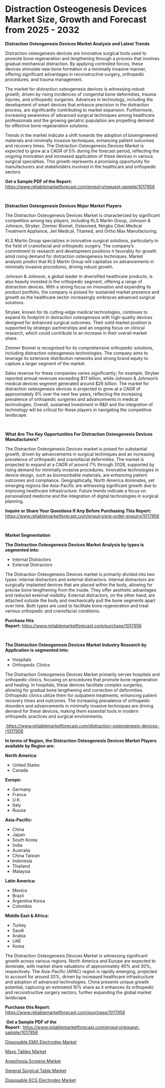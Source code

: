 <p><h1>Distraction Osteogenesis Devices Market Size, Growth and Forecast from 2025 - 2032</h1></p><p><strong>Distraction Osteogenesis Devices Market Analysis and Latest Trends</strong></p>
<p><p>Distraction osteogenesis devices are innovative surgical tools used to promote bone regeneration and lengthening through a process that involves gradual mechanical distraction. By applying controlled forces, these devices stimulate new bone formation in a minimally invasive manner, offering significant advantages in reconstructive surgery, orthopedic procedures, and trauma management.</p><p>The market for distraction osteogenesis devices is witnessing robust growth, driven by rising incidences of congenital bone deformities, trauma injuries, and orthopedic surgeries. Advances in technology, including the development of smart devices that enhance precision in the distraction process, are significantly contributing to market expansion. Furthermore, increasing awareness of advanced surgical techniques among healthcare professionals and the growing geriatric population are propelling demand for effective bone regeneration solutions.</p><p>Trends in the market indicate a shift towards the adoption of bioengineered materials and minimally invasive techniques, enhancing patient outcomes and recovery times. The Distraction Osteogenesis Devices Market is expected to grow at a CAGR of 5% during the forecast period, reflecting the ongoing innovation and increased application of these devices in various surgical specialties. This growth represents a promising opportunity for manufacturers and stakeholders involved in the healthcare and orthopedic sectors.</p></p>
<p><strong>Get a Sample PDF of the Report:&nbsp;</strong> <a href="https://www.reliablemarketforecast.com/enquiry/request-sample/1017956?utm_campaign=1832&utm_medium=2&utm_source=Github&utm_content=ia&utm_term=03032025&utm_id=distraction-osteogenesis-devices">https://www.reliablemarketforecast.com/enquiry/request-sample/1017956</a></p>
<p>&nbsp;</p>
<p><strong>Distraction Osteogenesis Devices Major Market Players</strong></p>
<p><p>The Distraction Osteogenesis Devices Market is characterized by significant competition among key players, including KLS Martin Group, Johnson & Johnson, Stryker, Zimmer Biomet, Osteomed, Ningbo Cibei Medical Treatment Appliance, Jeil Medical, Titamed, and Ortho Max Manufacturing. </p><p>KLS Martin Group specializes in innovative surgical solutions, particularly in the field of craniofacial and orthopedic surgery. The company’s commitment to research and development positions it favorably for growth amid rising demand for distraction osteogenesis techniques. Market analysts predict that KLS Martin Group will capitalize on advancements in minimally invasive procedures, driving robust growth.</p><p>Johnson & Johnson, a global leader in diversified healthcare products, is also heavily invested in the orthopedic segment, offering a range of distraction devices. With a strong focus on innovation and expanding its product portfolio, the company is poised for sustained market presence and growth as the healthcare sector increasingly embraces advanced surgical solutions.</p><p>Stryker, known for its cutting-edge medical technologies, continues to expand its footprint in distraction osteogenesis with high-quality devices designed for enhanced surgical outcomes. Their solid market position is supported by strategic partnerships and an ongoing focus on clinical research, which could contribute to an increase in their overall market share.</p><p>Zimmer Biomet is recognized for its comprehensive orthopedic solutions, including distraction osteogenesis technologies. The company aims to leverage its extensive distribution networks and strong brand equity to capture a larger segment of the market.</p><p>Sales revenue for these companies varies significantly; for example, Stryker reported annual revenues exceeding $17 billion, while Johnson & Johnson’s medical devices segment generated around $26 billion. The market for distraction osteogenesis devices is projected to grow at a CAGR of approximately 8% over the next few years, reflecting the increasing prevalence of orthopedic surgeries and advancements in medical technologies. Overall, sustained investment in R&D and the integration of technology will be critical for these players in navigating the competitive landscape.</p></p>
<p>&nbsp;</p>
<p><strong>What Are The Key Opportunities For Distraction Osteogenesis Devices Manufacturers?</strong></p>
<p><p>The Distraction Osteogenesis Devices market is poised for substantial growth, driven by advancements in surgical techniques and an increasing prevalence of orthopedic and craniofacial deformities. The market is projected to expand at a CAGR of around 7% through 2028, supported by rising demand for minimally invasive procedures. Innovative technologies in device design, such as bioresorbable materials, are enhancing patient outcomes and compliance. Geographically, North America dominates, yet emerging regions like Asia-Pacific are witnessing significant growth due to improving healthcare infrastructure. Future trends indicate a focus on personalized medicine and the integration of digital technologies in surgical planning.</p></p>
<p><strong>Inquire or Share Your Questions If Any Before Purchasing This Report:</strong> <a href="https://www.reliablemarketforecast.com/enquiry/pre-order-enquiry/1017956?utm_campaign=1832&utm_medium=2&utm_source=Github&utm_content=ia&utm_term=03032025&utm_id=distraction-osteogenesis-devices">https://www.reliablemarketforecast.com/enquiry/pre-order-enquiry/1017956</a></p>
<p>&nbsp;</p>
<p><strong>Market Segmentation</strong></p>
<p><strong>The Distraction Osteogenesis Devices Market Analysis by types is segmented into:</strong></p>
<p><ul><li>Internal Distractors</li><li>External Distractors</li></ul></p>
<p><p>The Distraction Osteogenesis Devices market is primarily divided into two types: internal distractors and external distractors. Internal distractors are surgically implanted devices that are placed within the body, allowing for precise bone lengthening from the inside. They offer aesthetic advantages and reduced external visibility. External distractors, on the other hand, are attached outside the body and mechanically pull the bone segments apart over time. Both types are used to facilitate bone regeneration and treat various orthopedic and craniofacial conditions.</p></p>
<p><strong>Purchase this Report:&nbsp;</strong><a href="https://www.reliablemarketforecast.com/purchase/1017956?utm_campaign=1832&utm_medium=2&utm_source=Github&utm_content=ia&utm_term=03032025&utm_id=distraction-osteogenesis-devices">https://www.reliablemarketforecast.com/purchase/1017956</a></p>
<p>&nbsp;</p>
<p><strong>The Distraction Osteogenesis Devices Market Industry Research by Application is segmented into:</strong></p>
<p><ul><li>Hospitals</li><li>Orthopedic Clinics</li></ul></p>
<p><p>The Distraction Osteogenesis Devices Market primarily serves hospitals and orthopedic clinics, focusing on procedures that promote bone regeneration and healing. In hospitals, these devices facilitate complex surgeries, allowing for gradual bone lengthening and correction of deformities. Orthopedic clinics utilize them for outpatient treatments, enhancing patient recovery times and outcomes. The increasing prevalence of orthopedic disorders and advancements in minimally invasive techniques are driving demand for these devices, making them essential tools in modern orthopedic practices and surgical environments.</p></p>
<p><a href="https://www.reliablemarketforecast.com/distraction-osteogenesis-devices-r1017956?utm_campaign=1832&utm_medium=2&utm_source=Github&utm_content=ia&utm_term=03032025&utm_id=distraction-osteogenesis-devices">&nbsp;https://www.reliablemarketforecast.com/distraction-osteogenesis-devices-r1017956</a></p>
<p><strong>In terms of Region, the Distraction Osteogenesis Devices Market Players available by Region are:</strong></p>
<p>
    <p> <strong> North America: </strong>
        <ul>
            <li>United States</li>
            <li>Canada</li>
        </ul>
        </p> 
    <p> <strong> Europe: </strong>
        <ul>
            <li>Germany</li>
            <li>France</li>
            <li>U.K.</li>
            <li>Italy</li>
            <li>Russia</li>
        </ul>
        </p> 
    <p> <strong> Asia-Pacific: </strong>
        <ul>
            <li>China</li>
            <li>Japan</li>
            <li>South Korea</li>
            <li>India</li>
            <li>Australia</li>
            <li>China Taiwan</li>
            <li>Indonesia</li>
            <li>Thailand</li>
            <li>Malaysia</li>
        </ul>
        </p> 
    <p> <strong> Latin America: </strong>
        <ul>
            <li>Mexico</li>
            <li>Brazil</li>
            <li>Argentina Korea</li>
            <li>Colombia</li>
        </ul>
        </p> 
    <p> <strong> Middle East & Africa: </strong>
        <ul>
            <li>Turkey</li>
            <li>Saudi</li>
            <li>Arabia</li>
            <li>UAE</li>
            <li>Korea</li>
        </ul>
    </p>
    </p>
<p><p>The Distraction Osteogenesis Devices Market is witnessing significant growth across various regions. North America and Europe are expected to dominate, with market share valuations of approximately 40% and 30%, respectively. The Asia-Pacific (APAC) region is rapidly emerging, projected to account for around 20%, driven by increased healthcare infrastructure and adoption of advanced technologies. China presents unique growth potential, capturing an estimated 10% share as it enhances its orthopedic and reconstructive surgery sectors, further expanding the global market landscape.</p></p>
<p><strong>Purchase this Report: </strong><a href="https://www.reliablemarketforecast.com/purchase/1017956?utm_campaign=1832&utm_medium=2&utm_source=Github&utm_content=ia&utm_term=03032025&utm_id=distraction-osteogenesis-devices">https://www.reliablemarketforecast.com/purchase/1017956</a></p>
<p>&nbsp;<strong>Get a Sample PDF of the Report:&nbsp;&nbsp;</strong><a href="https://www.reliablemarketforecast.com/enquiry/request-sample/1017956?utm_campaign=1832&utm_medium=2&utm_source=Github&utm_content=ia&utm_term=03032025&utm_id=distraction-osteogenesis-devices">https://www.reliablemarketforecast.com/enquiry/request-sample/1017956</a></p>
<p><strong></strong></p>
<p><p><a href="https://github.com/mafeasavzal/Market-Research-Report-List-1/blob/main/disposable-emg-electrodes-market.md?utm_campaign=1832&utm_medium=2&utm_source=Github&utm_content=ia&utm_term=03032025&utm_id=distraction-osteogenesis-devices">Disposable EMG Electrodes Market</a></p><p><a href="https://github.com/leyanyeskayv/Market-Research-Report-List-1/blob/main/mayo-tables-market.md?utm_campaign=1832&utm_medium=2&utm_source=Github&utm_content=ia&utm_term=03032025&utm_id=distraction-osteogenesis-devices">Mayo Tables Market</a></p><p><a href="https://github.com/seemagarbeha/Market-Research-Report-List-1/blob/main/anesthesia-screens-market.md?utm_campaign=1832&utm_medium=2&utm_source=Github&utm_content=ia&utm_term=03032025&utm_id=distraction-osteogenesis-devices">Anesthesia Screens Market</a></p><p><a href="https://github.com/sarialahipff/Market-Research-Report-List-1/blob/main/general-surgical-table-market.md?utm_campaign=1832&utm_medium=2&utm_source=Github&utm_content=ia&utm_term=03032025&utm_id=distraction-osteogenesis-devices">General Surgical Table Market</a></p><p><a href="https://github.com/maakakhwan/Market-Research-Report-List-1/blob/main/disposable-ecg-electrodes-market.md?utm_campaign=1832&utm_medium=2&utm_source=Github&utm_content=ia&utm_term=03032025&utm_id=distraction-osteogenesis-devices">Disposable ECG Electrodes Market</a></p></p>